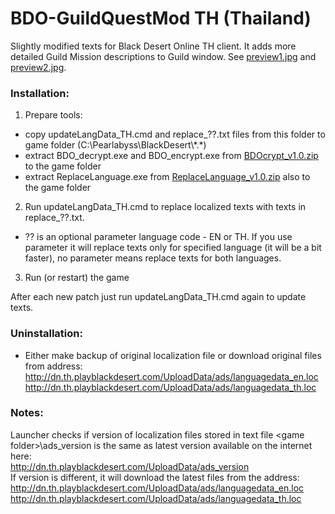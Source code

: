 # BDO-GuildQuestMod TH (Thailand)
Slightly modified texts for Black Desert Online TH client. It adds more detailed Guild Mission descriptions to Guild window. See [preview1.jpg](https://github.com/AMGarkin/BDO-GuildQuestMod/blob/master/preview/preview1.jpg) and [preview2.jpg](https://github.com/AMGarkin/BDO-GuildQuestMod/blob/master/preview/preview2.jpg).

### Installation:
1) Prepare tools:
- copy updateLangData_TH.cmd and replace_??.txt files from this folder to game folder (C:\Pearlabyss\BlackDesert\\\*.\*)
- extract BDO_decrypt.exe and BDO_encrypt.exe from [BDOcrypt_v1.0.zip](https://github.com/AMGarkin/BDOcrypt/releases/download/1.0/BDOcrypt_v1.0.zip) to the game folder
- extract ReplaceLanguage.exe from [ReplaceLanguage_v1.0.zip](https://github.com/AMGarkin/ReplaceLanguage/releases/download/1.0a/ReplaceLanguage_v1.0.zip) also to the game folder
2) Run updateLangData_TH.cmd to replace localized texts with texts in replace_??.txt.
- ?? is an optional parameter language code - EN or TH. If you use parameter it will replace texts only for specified language (it will be a bit faster), no parameter means replace texts for both languages.
3) Run (or restart) the game

After each new patch just run updateLangData_TH.cmd again to update texts.


### Uninstallation:
- Either make backup of original localization file or download original files from address:<br>
http://dn.th.playblackdesert.com/UploadData/ads/languagedata_en.loc<br>
http://dn.th.playblackdesert.com/UploadData/ads/languagedata_th.loc


### Notes:
Launcher checks if version of localization files stored in text file \<game folder\>\\ads_version is the same as latest version available on the internet here:<br>
http://dn.th.playblackdesert.com/UploadData/ads_version<br>
If version is different, it will download the latest files from the address:<br>
http://dn.th.playblackdesert.com/UploadData/ads/languagedata_en.loc<br>
http://dn.th.playblackdesert.com/UploadData/ads/languagedata_th.loc
